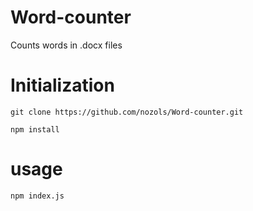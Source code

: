 # Word-counter
Counts words in .docx files

# Initialization
```
git clone https://github.com/nozols/Word-counter.git
```
```
npm install
```

# usage
```
npm index.js
```

